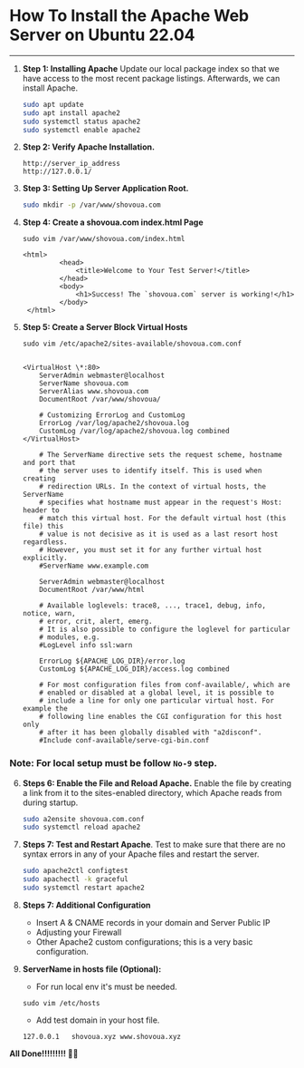 # How To Install the Apache Web Server on Ubuntu 22.04

---

1.  **Step 1: Installing Apache**
    Update our local package index so that we have access to the most recent package listings. Afterwards, we can install Apache.

    ```bash
    sudo apt update
    sudo apt install apache2
    sudo systemctl status apache2
    sudo systemctl enable apache2
    ```

2.  **Step 2: Verify Apache Installation.**

    ```
    http://server_ip_address
    http://127.0.0.1/
    ```

3.  **Step 3: Setting Up Server Application Root.**
    ```bash
    sudo mkdir -p /var/www/shovoua.com
    ```
4.  **Step 4: Create a shovoua.com index.html Page**
    ```
    sudo vim /var/www/shovoua.com/index.html
    ```
    ```
    <html>
             <head>
                 <title>Welcome to Your Test Server!</title>
             </head>
             <body>
                 <h1>Success! The `shovoua.com` server is working!</h1>
             </body>
     </html>
    ```
5.  **Step 5: Create a Server Block Virtual Hosts**
    ```
    sudo vim /etc/apache2/sites-available/shovoua.com.conf
    ```

    ```

    <VirtualHost \*:80>
        ServerAdmin webmaster@localhost
        ServerName shovoua.com
        ServerAlias www.shovoua.com
        DocumentRoot /var/www/shovoua/

        # Customizing ErrorLog and CustomLog
        ErrorLog /var/log/apache2/shovoua.log
        CustomLog /var/log/apache2/shovoua.log combined
    </VirtualHost>
    ```
    ````
        # The ServerName directive sets the request scheme, hostname and port that
        # the server uses to identify itself. This is used when creating
        # redirection URLs. In the context of virtual hosts, the ServerName
        # specifies what hostname must appear in the request's Host: header to
        # match this virtual host. For the default virtual host (this file) this
        # value is not decisive as it is used as a last resort host regardless.
        # However, you must set it for any further virtual host explicitly.
        #ServerName www.example.com

        ServerAdmin webmaster@localhost
        DocumentRoot /var/www/html

        # Available loglevels: trace8, ..., trace1, debug, info, notice, warn,
        # error, crit, alert, emerg.
        # It is also possible to configure the loglevel for particular
        # modules, e.g.
        #LogLevel info ssl:warn

        ErrorLog ${APACHE_LOG_DIR}/error.log
        CustomLog ${APACHE_LOG_DIR}/access.log combined

        # For most configuration files from conf-available/, which are
        # enabled or disabled at a global level, it is possible to
        # include a line for only one particular virtual host. For example the
        # following line enables the CGI configuration for this host only
        # after it has been globally disabled with "a2disconf".
        #Include conf-available/serve-cgi-bin.conf
    ````
### Note: For local setup must be follow `No-9` step.

6.  **Steps 6: Enable the File and Reload Apache.** Enable the file by creating a link from it to the sites-enabled directory, which Apache reads from during startup.

    ```bash
    sudo a2ensite shovoua.com.conf
    sudo systemctl reload apache2
    ```

7.  **Steps 7: Test and Restart Apache**. Test to make sure that there are no syntax errors in any of your Apache files and restart the server.

    ```bash
    sudo apache2ctl configtest
    sudo apachectl -k graceful
    sudo systemctl restart apache2
    ```

8.  **Steps 7: Additional Configuration**

    - Insert A & CNAME records in your domain and Server Public IP
    - Adjusting your Firewall
    - Other Apache2 custom configurations; this is a very basic configuration.

9. **ServerName in hosts file (Optional):**
    - For run local env it's must be needed.
    ```
    sudo vim /etc/hosts
    ```
    - Add test domain in your host file.
    ```
    127.0.0.1   shovoua.xyz www.shovoua.xyz
    ```

  **All Done!!!!!!!!! 🚀💥**
